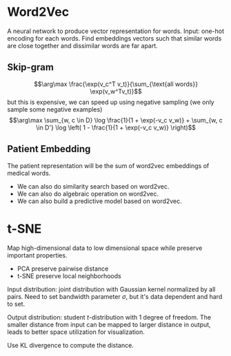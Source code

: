 # Word2Vec
A neural network to produce vector representation for words.
Input: one-hot encoding for each words.
Find embeddings vectors such that similar words are close together and dissimilar words are far apart.
## Skip-gram
$$\arg\max \frac{\exp(v_c^T v_t)}{\sum_{\text{all words}} \exp(v_w^Tv_t)}$$
but this is expensive, we can speed up using negative sampling (we only sample some negative examples)
$$\arg\max \sum_{w, c \in D} \log \frac{1}{1 + \exp(-v_c v_w)} + \sum_{w, c \in D'} \log \left( 1 - \frac{1}{1 + \exp(-v_c v_w)} \right)$$
## Patient Embedding
The patient representation will be the sum of word2vec embeddings of medical words. 

- We can also do similarity search based on word2vec.
- We can also do algebraic operation on word2vec.
- We can also build a predictive model based on word2vec.
# t-SNE
Map high-dimensional data to low dimensional space while preserve important properties. 
- PCA preserve pairwise distance
- t-SNE preserve local neighborhoods

Input distribution: joint distribution with Gaussian kernel normalized by all pairs. Need to set bandwidth parameter $\sigma$, but it's data dependent and hard to set. 

Output distribution: student $t$-distribution with 1 degree of freedom. The smaller distance from input can be mapped to larger distance in output, leads to better space utilization for visualization. 

Use KL divergence to compute the distance. 


